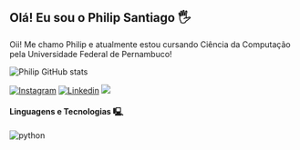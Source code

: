 ## Olá! Eu sou o Philip Santiago 🖐️

Oii! Me chamo Philip e atualmente estou cursando Ciência da Computação pela Universidade Federal de Pernambuco!

![Philip GitHub stats](https://github-readme-stats.vercel.app/api?username=philipsantiagoo&show_icons=true&theme=tokyonight)

[![Instagram](https://img.shields.io/badge/Instagram-E4405F?style=for-the-badge&logo=instagram&logoColor=white)](https://www.instagram.com/philipsanttiago/)
[![Linkedin](https://img.shields.io/badge/LinkedIn-0077B5?style=for-the-badge&logo=linkedin&logoColor=white)](https://www.linkedin.com/in/philip-santiago-75338434a/)
<a href = "mailto:luizphilipsantiago.silvaa@gmail.com"><img src="https://img.shields.io/badge/-Gmail-%23333?style=for-the-badge&logo=gmail&logoColor=white" target="_blank"></a>

#### Linguagens e Tecnologias 🖳

<div style="display: inline_block">
  <img aling="center" alt="python" src="https://img.shields.io/badge/Python-3776AB?style=for-the-badge&logo=python&logoColor=white"/>
</div>
